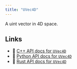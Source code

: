 ```yaml
---
title: "UVec4D"
---
```


A uint vector in 4D space.


## Links
 * 🌊 [C++ API docs for `UVec4D`](https://ref.rerun.io/docs/cpp/stable/structrerun_1_1datatypes_1_1UVec4D.html?speculative-link)
 * 🐍 [Python API docs for `UVec4D`](https://ref.rerun.io/docs/python/stable/common/datatypes#rerun.datatypes.UVec4D)
 * 🦀 [Rust API docs for `UVec4D`](https://docs.rs/rerun/latest/rerun/datatypes/struct.UVec4D.html)


